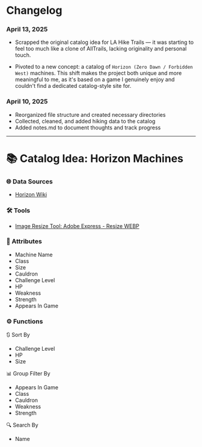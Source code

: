 # Changelog

### April 13, 2025

- Scrapped the original catalog idea for LA Hike Trails — it was starting to feel too much like a clone of AllTrails, lacking originality and personal touch.

- Pivoted to a new concept: a catalog of `Horizon (Zero Dawn / Forbidden West)` machines. This shift makes the project both unique and more meaningful to me, as it's based on a game I genuinely enjoy and couldn't find a dedicated catalog-style site for.

### April 10, 2025

- Reorganized file structure and created necessary directories
- Collected, cleaned, and added hiking data to the catalog
- Added notes.md to document thoughts and track progress

---

# 📚 Catalog Idea: Horizon Machines

### 🌐 Data Sources

- [Horizon Wiki](https://horizon.fandom.com/wiki/Machine)

### 🛠 Tools

- [Image Resize Tool: Adobe Express - Resize WEBP](https://www.adobe.com/express/feature/image/resize)

### 📝 Attributes

- Machine Name
- Class
- Size
- Cauldron
- Challenge Level
- HP
- Weakness
- Strength
- Appears In Game

### ⚙️ Functions

🔃 Sort By

- Challenge Level
- HP
- Size

📊 Group Filter By

- Appears In Game
- Class
- Cauldron
- Weakness
- Strength

🔍 Search By

- Name
